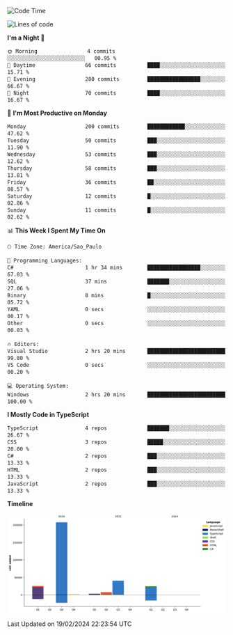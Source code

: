 <!--START_SECTION:waka-->
![Code Time](http://img.shields.io/badge/Code%20Time-2%2C305%20hrs%2038%20mins-blue)

![Lines of code](https://img.shields.io/badge/From%20Hello%20World%20I%27ve%20Written-310.5%20thousand%20lines%20of%20code-blue)

**I'm a Night 🦉** 

```text
🌞 Morning                4 commits           ░░░░░░░░░░░░░░░░░░░░░░░░░   00.95 % 
🌆 Daytime                66 commits          ████░░░░░░░░░░░░░░░░░░░░░   15.71 % 
🌃 Evening                280 commits         █████████████████░░░░░░░░   66.67 % 
🌙 Night                  70 commits          ████░░░░░░░░░░░░░░░░░░░░░   16.67 % 
```
📅 **I'm Most Productive on Monday** 

```text
Monday                   200 commits         ████████████░░░░░░░░░░░░░   47.62 % 
Tuesday                  50 commits          ███░░░░░░░░░░░░░░░░░░░░░░   11.90 % 
Wednesday                53 commits          ███░░░░░░░░░░░░░░░░░░░░░░   12.62 % 
Thursday                 58 commits          ███░░░░░░░░░░░░░░░░░░░░░░   13.81 % 
Friday                   36 commits          ██░░░░░░░░░░░░░░░░░░░░░░░   08.57 % 
Saturday                 12 commits          █░░░░░░░░░░░░░░░░░░░░░░░░   02.86 % 
Sunday                   11 commits          █░░░░░░░░░░░░░░░░░░░░░░░░   02.62 % 
```


📊 **This Week I Spent My Time On** 

```text
🕑︎ Time Zone: America/Sao_Paulo

💬 Programming Languages: 
C#                       1 hr 34 mins        █████████████████░░░░░░░░   67.03 % 
SQL                      37 mins             ███████░░░░░░░░░░░░░░░░░░   27.06 % 
Binary                   8 mins              █░░░░░░░░░░░░░░░░░░░░░░░░   05.72 % 
YAML                     0 secs              ░░░░░░░░░░░░░░░░░░░░░░░░░   00.17 % 
Other                    0 secs              ░░░░░░░░░░░░░░░░░░░░░░░░░   00.03 % 

🔥 Editors: 
Visual Studio            2 hrs 20 mins       █████████████████████████   99.80 % 
VS Code                  0 secs              ░░░░░░░░░░░░░░░░░░░░░░░░░   00.20 % 

💻 Operating System: 
Windows                  2 hrs 20 mins       █████████████████████████   100.00 % 
```

**I Mostly Code in TypeScript** 

```text
TypeScript               4 repos             ███████░░░░░░░░░░░░░░░░░░   26.67 % 
CSS                      3 repos             █████░░░░░░░░░░░░░░░░░░░░   20.00 % 
C#                       2 repos             ███░░░░░░░░░░░░░░░░░░░░░░   13.33 % 
HTML                     2 repos             ███░░░░░░░░░░░░░░░░░░░░░░   13.33 % 
JavaScript               2 repos             ███░░░░░░░░░░░░░░░░░░░░░░   13.33 % 
```



**Timeline**

![Lines of Code chart](https://raw.githubusercontent.com/jonhoffmam/jonhoffmam/master/assets/bar_graph.png)


 Last Updated on 19/02/2024 22:23:54 UTC
<!--END_SECTION:waka-->
